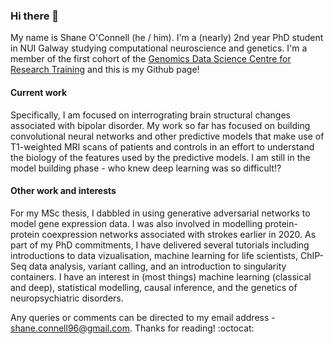 ### Hi there 👋

My name is Shane O'Connell (he / him). I'm a (nearly) 2nd year PhD student in NUI Galway studying computational neuroscience and genetics. I'm a member of the first cohort of the [Genomics Data Science Centre for Research Training](https://genomicsdatascience.ie/) and this is my Github page!  

#### Current work

Specifically, I am focused on interrograting brain structural changes associated with bipolar disorder. My work so far has focused on building convolutional neural networks and other predictive models that make use of T1-weighted MRI scans of patients and controls in an effort to understand the biology of the features used by the predictive models. I am still in the model building phase - who knew deep learning was so difficult!? 

#### Other work and interests

For my MSc thesis, I dabbled in using generative adversarial networks to model gene expression data. I was also involved in modelling protein-protein coexpression networks associated with strokes earlier in 2020. As part of my PhD commitments, I have delivered several tutorials including introductions to data vizualisation,  machine learning for life scientists, ChIP-Seq data analysis, variant calling, and an introduction to singularity containers. I have an interest in (most things) machine learning (classical and deep), statistical modelling, causal inference, and the genetics of neuropsychiatric disorders. 

Any queries or comments can be directed to my email address - shane.connell96@gmail.com. Thanks for reading! :octocat:
